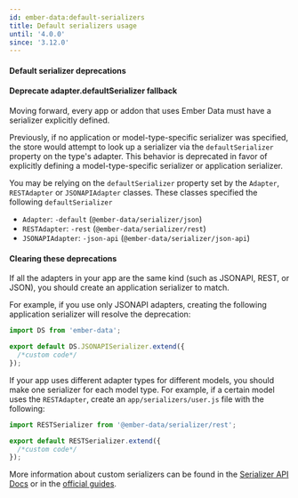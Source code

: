 ```yaml
---
id: ember-data:default-serializers
title: Default serializers usage
until: '4.0.0'
since: '3.12.0'
---
```

#### Default serializer deprecations

#### Deprecate adapter.defaultSerializer fallback

Moving forward, every app or addon that uses Ember Data must have a serializer explicitly defined.

Previously, if no application or model-type-specific serializer was specified, the store would attempt to look up a serializer via the `defaultSerializer` property on the type's adapter. This behavior is deprecated in favor of explicitly defining a model-type-specific serializer or application serializer.

You may be relying on the `defaultSerializer` property set by the `Adapter`, `RESTAdapter` or `JSONAPIAdapter` classes.
These classes specified the following `defaultSerializer`

- `Adapter`: `-default` (`@ember-data/serializer/json`)
- `RESTAdapter`: `-rest` (`@ember-data/serializer/rest`)
- `JSONAPIAdapter`: `-json-api` (`@ember-data/serializer/json-api`)

#### Clearing these deprecations

If all the adapters in your app are the same kind (such as JSONAPI, REST, or JSON), you should create an
application serializer to match.

For example, if you use only JSONAPI adapters, creating the following application serializer
will resolve the deprecation:

```javascript {data-filename=app/serializers/application.js}
import DS from 'ember-data';

export default DS.JSONAPISerializer.extend({
  /*custom code*/
});
```

If your app uses different adapter types for different models, you should make one serializer for each model type. For example, if a certain model uses the `RESTAdapter`, create an `app/serializers/user.js` file with the following:

```javascript {data-filename=app/serializers/user.js}
import RESTSerializer from '@ember-data/serializer/rest';

export default RESTSerializer.extend({
  /*custom code*/
});
```

More information about custom serializers can be found in the [Serializer API Docs](https://api.emberjs.com/ember-data/release/modules/@ember-data%2Fserializer) or in the [official guides](https://guides.emberjs.com/release/models/customizing-serializers/#toc_customizing-serializers).
